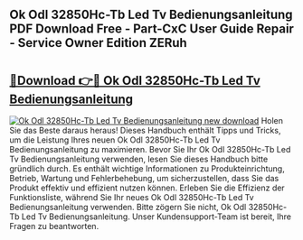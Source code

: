 ## Ok Odl 32850Hc-Tb Led Tv Bedienungsanleitung PDF Download Free - Part-CxC User Guide Repair - Service Owner Edition ZERuh

# <h2><a href="http://df0q9r.blite.top/?on=Ok+Odl+32850Hc-Tb+Led+Tv+Bedienungsanleitung">🔗Download 👉🔴 Ok Odl 32850Hc-Tb Led Tv Bedienungsanleitung</a></h2>

[![Ok Odl 32850Hc-Tb Led Tv Bedienungsanleitung new download](https://i.imgur.com/lujVjoI.png)](http://df0q9r.blite.top/?on=Ok+Odl+32850Hc-Tb+Led+Tv+Bedienungsanleitung)
Holen Sie das Beste daraus heraus! Dieses Handbuch enthält Tipps und Tricks, um die Leistung Ihres neuen Ok Odl 32850Hc-Tb Led Tv Bedienungsanleitung zu maximieren. Bevor Sie Ihr Ok Odl 32850Hc-Tb Led Tv Bedienungsanleitung verwenden, lesen Sie dieses Handbuch bitte gründlich durch. Es enthält wichtige Informationen zu Produkteinrichtung, Betrieb, Wartung und Fehlerbehebung, um sicherzustellen, dass Sie das Produkt effektiv und effizient nutzen können. Erleben Sie die Effizienz der Funktionsliste, während Sie Ihr neues Ok Odl 32850Hc-Tb Led Tv Bedienungsanleitung verwenden. Bitte zögern Sie nicht, Ok Odl 32850Hc-Tb Led Tv Bedienungsanleitung. Unser Kundensupport-Team ist bereit, Ihre Fragen zu beantworten.
